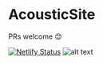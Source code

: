 # AcousticSite
PRs welcome 😊

[![Netlify Status](https://api.netlify.com/api/v1/badges/c5841cda-32b9-4e52-a212-edd2cce16e2a/deploy-status)](https://app.netlify.com/sites/acoustic/deploys)
![alt text](https://cdn.jsdelivr.net/gh/Jeve-Stobs/rickCDN@master/gitty.svg "Results 5/16/21")
